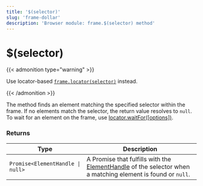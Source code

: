 ```yaml
---
title: '$(selector)'
slug: 'frame-dollar'
description: 'Browser module: frame.$(selector) method'
---
```


# $(selector)

{{< admonition type="warning" >}}

Use locator-based [`frame.locator(selector)`](https://grafana.com/docs/k6/<K6_VERSION>/javascript-api/k6-browser/frame/locator/) instead.

{{< /admonition >}}

The method finds an element matching the specified selector within the frame. If no elements match the selector, the return value resolves to `null`. To wait for an element on the frame, use [locator.waitFor([options])](https://grafana.com/docs/k6/<K6_VERSION>/javascript-api/k6-browser/locator/waitfor/).

### Returns

| Type                             | Description                                                                                                                                                                                                   |
| -------------------------------- | ------------------------------------------------------------------------------------------------------------------------------------------------------------------------------------------------------------- |
| `Promise<ElementHandle \| null>` | A Promise that fulfills with the [ElementHandle](https://grafana.com/docs/k6/<K6_VERSION>/javascript-api/k6-browser/elementhandle/)  of the selector when a matching element is found or `null`. |
